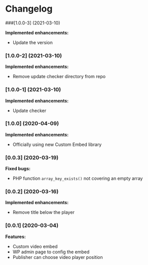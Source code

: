 # Changelog

###[1.0.0-3] (2021-03-10)

**Implemented enhancements:**
- Update the version

### [1.0.0-2] (2021-03-10)

**Implemented enhancements:**
- Remove update checker directory from repo

### [1.0.0-1] (2021-03-10)

**Implemented enhancements:**
- Update checker

### [1.0.0] (2020-04-09)

**Implemented enhancements:**
- Officially using new Custom Embed library


### [0.0.3] (2020-03-19)

**Fixed bugs:**
- PHP function `array_key_exists()` not covering an empty array


### [0.0.2] (2020-03-16)

**Implemented enhancements:**
- Remove title below the player


### [0.0.1] (2020-03-04)

**Features:**
- Custom video embed
- WP admin page to config the embed
- Publisher can choose video player position
